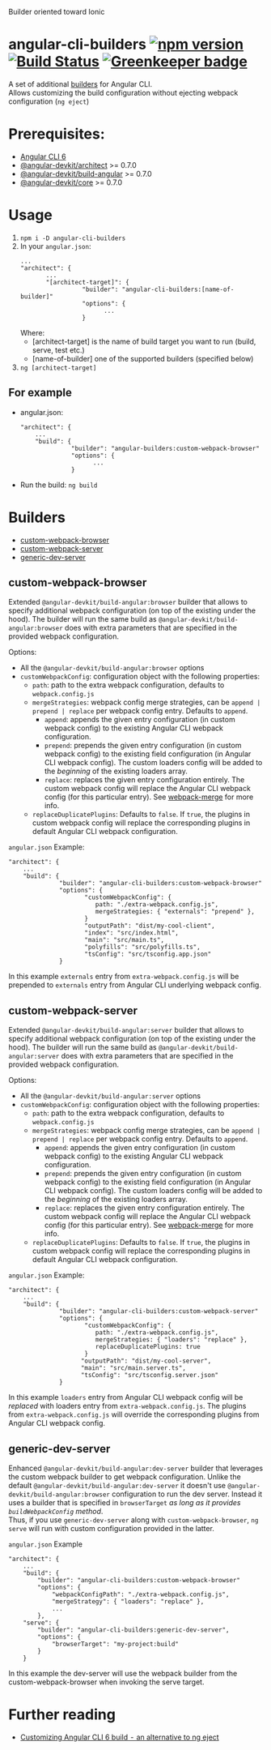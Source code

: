 Builder oriented toward Ionic

# angular-cli-builders [![npm version](https://badge.fury.io/js/angular-cli-builders.svg)](https://badge.fury.io/js/angular-cli-builders) [![Build Status](https://travis-ci.org/meltedspark/angular-cli-builders.svg?branch=master)](https://travis-ci.org/meltedspark/angular-cli-builders) [![Greenkeeper badge](https://badges.greenkeeper.io/meltedspark/angular-cli-builders.svg)](https://greenkeeper.io/)
A set of additional [builders](#builders) for Angular CLI.  
Allows customizing the build configuration without ejecting webpack configuration (`ng eject`)

# Prerequisites:
 - [Angular CLI 6](https://www.npmjs.com/package/@angular/cli)
 - [@angular-devkit/architect](https://www.npmjs.com/package/@angular-devkit/architect) >= 0.7.0
 - [@angular-devkit/build-angular](https://npmjs.com/package/@angular-devkit/build-angular) >= 0.7.0
 - [@angular-devkit/core](https://npmjs.com/package/@angular-devkit/core) >= 0.7.0


# Usage

 1. ```npm i -D angular-cli-builders```
 2. In your `angular.json`:
     ```
     ...
     "architect": {
            ...
            "[architect-target]": {
                      "builder": "angular-cli-builders:[name-of-builder]"
                      "options": {
                            ...
                      }
      ```
    Where:
    - [architect-target] is the name of build target you want to run (build, serve, test etc.)
    - [name-of-builder] one of the supported builders (specified below)
 3. `ng [architect-target]`

 ## For example

  - angular.json:
    ```
    "architect": {
        ...
        "build": {
                  "builder": "angular-builders:custom-webpack-browser"
                  "options": {
                        ...
                  }
    ```
  - Run the build: `ng build`

# Builders

 - [custom-webpack-browser](#custom-webpack-browser)
 - [custom-webpack-server](#custom-webpack-server)
 - [generic-dev-server](#generic-dev-server)

## custom-webpack-browser

Extended `@angular-devkit/build-angular:browser` builder that allows to specify additional webpack configuration (on top of the existing under the hood).
The builder will run the same build as `@angular-devkit/build-angular:browser` does with extra parameters that are specified in the provided webpack configuration.

Options:
 - All the `@angular-devkit/build-angular:browser` options
 - `customWebpackConfig`: configuration object with the following properties:
    - `path`: path to the extra webpack configuration, defaults to `webpack.config.js`
    - `mergeStrategies`: webpack config merge strategies, can be `append | prepend | replace` per webpack config entry. Defaults to `append`.
      - `append`: appends the given entry configuration (in custom webpack config) to the existing Angular CLI webpack configuration.
      - `prepend`: prepends the given entry configuration (in custom webpack config) to the existing field configuration (in Angular CLI webpack config). The custom loaders config will be added to the _beginning_ of the existing loaders array.
      - `replace`: replaces the given entry configuration entirely. The custom webpack config will replace the Angular CLI webpack config (for this particular entry).
      See [webpack-merge](https://github.com/survivejs/webpack-merge) for more info.
    - `replaceDuplicatePlugins`: Defaults to `false`. If `true`, the plugins in custom webpack config will replace the corresponding plugins in default Angular CLI webpack configuration.

`angular.json` Example:
```
"architect": {
    ...
    "build": {
              "builder": "angular-cli-builders:custom-webpack-browser"
              "options": {
                     "customWebpackConfig": {
                        path: "./extra-webpack.config.js",
                        mergeStrategies: { "externals": "prepend" },
                     }
                     "outputPath": "dist/my-cool-client",
                     "index": "src/index.html",
                     "main": "src/main.ts",
                     "polyfills": "src/polyfills.ts",
                     "tsConfig": "src/tsconfig.app.json"
              }
```
In this example `externals` entry from `extra-webpack.config.js` will be prepended to `externals` entry from Angular CLI underlying webpack config.

## custom-webpack-server

Extended `@angular-devkit/build-angular:server` builder that allows to specify additional webpack configuration (on top of the existing under the hood).
The builder will run the same build as `@angular-devkit/build-angular:server` does with extra parameters that are specified in the provided webpack
configuration.

Options:
 - All the `@angular-devkit/build-angular:server` options
 - `customWebpackConfig`: configuration object with the following properties:
    - `path`: path to the extra webpack configuration, defaults to `webpack.config.js`
    - `mergeStrategies`: webpack config merge strategies, can be `append | prepend | replace` per webpack config entry. Defaults to `append`.
      - `append`: appends the given entry configuration (in custom webpack config) to the existing Angular CLI webpack configuration.
      - `prepend`: prepends the given entry configuration (in custom webpack config) to the existing field configuration (in Angular CLI webpack config). The custom loaders config will be added to the _beginning_ of the existing loaders array.
      - `replace`: replaces the given entry configuration entirely. The custom webpack config will replace the Angular CLI webpack config (for this particular entry).
      See [webpack-merge](https://github.com/survivejs/webpack-merge) for more info.
    - `replaceDuplicatePlugins`: Defaults to `false`. If `true`, the plugins in custom webpack config will replace the corresponding plugins in default Angular CLI webpack configuration.

`angular.json` Example:
```
"architect": {
    ...
    "build": {
              "builder": "angular-cli-builders:custom-webpack-server"
              "options": {
                     "customWebpackConfig": {
                        path: "./extra-webpack.config.js",
                        mergeStrategies: { "loaders": "replace" },
                        replaceDuplicatePlugins: true
                     }
                    "outputPath": "dist/my-cool-server",
                    "main": "src/main.server.ts",
                    "tsConfig": "src/tsconfig.server.json"
              }
```

In this example `loaders` entry from Angular CLI webpack config will be _replaced_ with loaders entry from `extra-webpack.config.js`. The plugins from `extra-webpack.config.js` will override the corresponding plugins from Angular CLI webpack config.

## generic-dev-server

Enhanced `@angular-devkit/build-angular:dev-server` builder that leverages the custom webpack builder to get webpack configuration. Unlike the default `@angular-devkit/build-angular:dev-server` it doesn't use  `@angular-devkit/build-angular:browser` configuration to run the dev server. Instead it uses a builder that is specified in `browserTarget` _as long as it provides `buildWebpackConfig` method_.  
Thus, if you use `generic-dev-server` along with `custom-webpack-browser`, `ng serve` will run with custom configuration provided in the latter.

`angular.json` Example
```
"architect": {
    ...
    "build": {
        "builder": "angular-cli-builders:custom-webpack-browser"
        "options": {
            "webpackConfigPath": "./extra-webpack.config.js",
            "mergeStrategy": { "loaders": "replace" },
            ...
        },
    "serve": {
        "builder": "angular-cli-builders:generic-dev-server",
        "options": {
            "browserTarget": "my-project:build"
        }
    }
```

In this example the dev-server will use the webpack builder from the custom-webpack-browser when invoking the serve target.

# Further reading

 - [Customizing Angular CLI 6 build  -  an alternative to ng eject](https://medium.com/@meltedspark/customizing-angular-cli-6-build-an-alternative-to-ng-eject-a48304cd3b21) 
